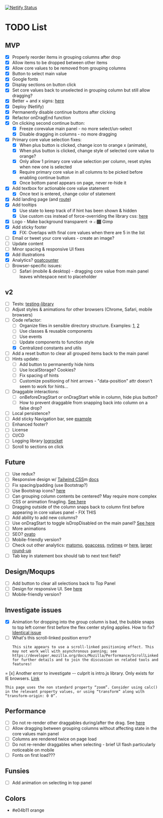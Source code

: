 [![Netlify Status](https://api.netlify.com/api/v1/badges/e9a73f8c-0239-4157-b808-ab8d284e68f1/deploy-status)](https://app.netlify.com/sites/core-values-app/deploys)

# TODO List
## MVP
- [x] Properly reorder items in grouping columns after drop
- [x] Allow items to be dropped between other items
- [x] Allow core values to be removed from grouping columns
- [x] Button to select main value
- [x] Google fonts
- [x] Display sections on button click
- [x] Set core values back to unselected in grouping column but still allow dragging?
- [x] Better + and x signs: [here](https://fontawesome.com/icons/plus?style=solid)
- [x] Deploy (Netlify)
- [x] Permanently disable continue buttons after clicking
- [x] Refactor onDragEnd function
- [x] On clicking second continue button:
  - [x] Freeze corevalue main panel - no more select/un-select
  - [x] Disable dragging in columns - no more dragging
- [x] Primary core value selection fixes: 
  - [x] When plus button is clicked, change icon to orange x (animate), 
  - [x] When plus button is clicked, change style of selected core value to orange?
  - [x] Only allow 1 primary core value selection per column, reset styles when new one is selected
  - [x] Require primary core value in all columns to be picked before enabling continue button
  - [x] Once bottom panel appears on page, never re-hide it
- [x] Add textbox for actionable core value statement
  - [x] Once text is entered, change color of statement
- [x] Add landing page (and [route](https://reacttraining.com/react-router/web/api/Link/to-object))
- [x] Add tooltips
  - [x] Use state to keep track of if hint has been shown & hidden
  - [x] Use custom css instead of force-overriding the library css: [here](https://github.com/usablica/intro.js/blob/master/example/custom-class/index.html)
- [x] Logo - Make background transparent -> 👉🏾 Gimp
- [x] Add sticky footer
  - [x] FIX: Overlaps with final core values when there are 5 in the list
- [ ] Email or tweet your core values - create an image?
- [ ] Update content
- [ ] Minor spacing & responsive UI fixes
- [x] Add illustrations
- [x] Analytics? [goatcounter](https://www.goatcounter.com/)
- [ ] Browser-specific issues:
  - [ ] Safari (mobile & desktop) - dragging core value from main panel leaves whitespace next to placeholder

## v2
- [ ] Tests: [testing-library](https://github.com/testing-library/react-testing-library)
- [ ] Adjust styles & animations for other browsers (Chrome, Safari, mobile browsers)
- [ ] Code refactor:
  - [ ] Organize files in sensible directory structure. Examples: [1](https://reactjs.org/docs/faq-structure.html), [2](https://www.robinwieruch.de/react-folder-structure)
  - [ ] Use classes & reusable components
  - [ ] Use events
  - [ ] Update components to function style
  - [x] Centralized constants and utils
- [ ] Add a reset button to clear all grouped items back to the main panel
- [ ] Hints update:
  - [ ] Add button to permanently hide hints
  - [ ] Use localStorage? Cookies?
  - [ ] Fix spacing of hints
  - [ ] Customize positioning of hint arrows - "data-position" attr doesn't seem to work for hints...
- [ ] Draggable interactions:
  - [ ] onBeforeDragStart or onDragStart while in column, hide plus button?
  - [ ] How to prevent draggable from snapping back into column on a false drop?
- [ ] Local persistence?
- [ ] Add sticky Navigation bar, see [example](https://github.com/M0nica/ambition-fund-website/blob/master/src/components/common/navigation/navigation.jsx)
- [ ] Enhanced footer?
- [ ] License
- [ ] CI/CD
- [ ] Logging library [logrocket](https://logrocket.com/)
- [ ] Scroll to sections on click

## Future
- [ ] Use redux?
- [ ] Responsive design w/ [Tailwind CSS](https://tailwindcss.com/)m [docs](https://nerdcave.com/tailwind-cheat-sheet)
- [ ] Fix spacing/padding (use Bootstrap?)
- [ ] Use Bootstrap icons? [here](https://icons.getbootstrap.com/icons/plus/)
- [ ] Can grouping column contents be centered? May require more complex CSS or animation finagling. [See here](https://github.com/atlassian/react-beautiful-dnd/issues/1851)
- [ ] Dragging outside of the column snaps back to column first before appearing in core values panel - FIX THIS
- [ ] Add ability to add new columns?
- [ ] Use onDragStart to toggle isDropDisabled on the main panel? [See here](https://react-beautiful-dnd.netlify.app/?path=/story/ondragstart--toggle-isdropdisabled-ondragstart)
- [ ] More animations
- [ ] SEO? [oyato](https://oyatocloud.com/)
- [ ] Mobile-friendly version?
- [ ] Check out other analytics: [matomo](https://news.ycombinator.com/item?id=23560823), [goaccess](https://goaccess.io/), [nytimes](https://github.com/NYTimes/react-tracking) or [here](https://open.nytimes.com/introducing-react-tracking-declarative-tracking-for-react-apps-2c76706bb79a), [larger round-up](https://lwn.net/SubscriberLink/822568/61d29096a4012e06/)
- [ ] Tab key in statement box should tab to next text field?

## Design/Moqups
- [ ] Add button to clear all selections back to Top Panel
- [ ] Design for responsive UI. See [here](https://medium.com/styled-components/how-to-create-responsive-ui-with-styled-components-c6b71a3ce172)
- [ ] Mobile-friendly version?

## Investigate issues
- [x] Animation for dropping into the group column is bad, the bubble snaps to top left corner first before the flex center styling applies. How to fix? [Identical issue](https://github.com/atlassian/react-beautiful-dnd/issues/1851)
- [ ] What's this scroll-linked position error?
  ````
  This site appears to use a scroll-linked positioning effect. This may not work well with asynchronous panning; see https://developer.mozilla.org/docs/Mozilla/Performance/ScrollLinkedEffects for further details and to join the discussion on related tools and features!
  ````
= [x] Another error to investigate -- culprit is intro.js library. Only exists for IE browsers. [Link](https://github.com/usablica/intro.js/blob/b46bbcd8af46be2ae3b43aba850334b12ff03cdb/introjs.css#L234)
  ````
  This page uses the non standard property “zoom”. Consider using calc() in the relevant property values, or using “transform” along with “transform-origin: 0 0”.
  ````

## Performance
- [ ] Do not re-render other draggables during/after the drag. See [here](https://github.com/atlassian/react-beautiful-dnd/issues/1791)
- [ ] Allow dragging between grouping columns without affecting state in the core values main panel
- [ ] Columns are rendered twice on page load
- [ ] Do not re-render draggables when selecting - brief UI flash particularly noticeable on mobile
- [ ] Fonts on first load???

## Funsies
- [ ] Add animation on selecting in top panel

## Colors
- #e04b11 orange
